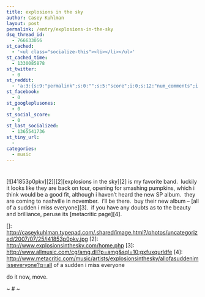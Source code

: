 ```yaml
---
title: explosions in the sky
author: Casey Kuhlman
layout: post
permalink: /entry/explosions-in-the-sky
dsq_thread_id:
  - 766633056
st_cached:
  - '<ul class="socialize-this"><li></li></ul>'
st_cached_time:
  - 1330085878
st_twitter:
  - 0
st_reddit:
  - 'a:3:{s:9:"permalink";s:0:"";s:5:"score";i:0;s:12:"num_comments";i:0;}'
st_facebook:
  - 0
st_googleplusones:
  - 0
st_social_score:
  - 0
st_last_socialized:
  - 1365541736
st_tiny_url:
  - 
categories:
  - music
---
```

# 

[![I41853p0pkv][2]][2][explosions in the sky][2] is my favorite band.  luckily it looks like they are back on tour, opening for smashing pumpkins, which i think would be a good fit, although i haven’t heard the new SP album.  they are coming to nashville in november.  i’ll be there.  buy their new album – [all of a sudden i miss everyone][3].  if you have any doubts as to the beauty and brilliance, peruse its [metacritic page][4].

 []: http://caseykuhlman.typepad.com/.shared/image.html?/photos/uncategorized/2007/07/25/i41853p0pkv.jpg
 [2]: http://www.explosionsinthesky.com/home.php
 [3]: http://www.allmusic.com/cg/amg.dll?p=amg&sql=10:gxfuxqurldfe
 [4]: http://www.metacritic.com/music/artists/explosionsinthesky/allofasuddenimisseveryone?q=all of a sudden i miss everyone

do it now, move.

~ # ~